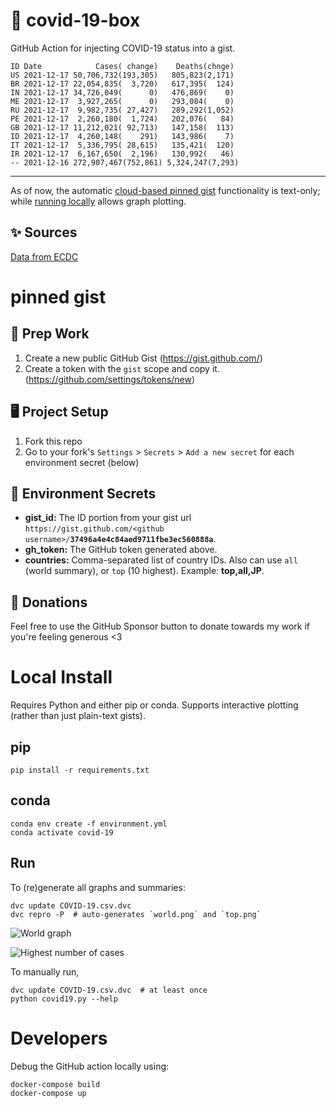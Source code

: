 # 🏥 covid-19-box

GitHub Action for injecting COVID-19 status into a gist.

```
ID Date            Cases( change)    Deaths(chnge)
US 2021-12-17 50,706,732(193,305)   805,823(2,171)
BR 2021-12-17 22,054,835(  3,720)   617,395(  124)
IN 2021-12-17 34,726,049(      0)   476,869(    0)
ME 2021-12-17  3,927,265(      0)   293,084(    0)
RU 2021-12-17  9,982,735( 27,427)   289,292(1,052)
PE 2021-12-17  2,260,180(  1,724)   202,076(   84)
GB 2021-12-17 11,212,021( 92,713)   147,158(  113)
ID 2021-12-17  4,260,148(    291)   143,986(    7)
IT 2021-12-17  5,336,795( 28,615)   135,421(  120)
IR 2021-12-17  6,167,650(  2,196)   130,992(   46)
-- 2021-12-16 272,907,467(752,861) 5,324,247(7,293)
```

---

As of now, the automatic [cloud-based pinned gist](#pinned-gist) functionality is text-only;
while [running locally](#local-install) allows graph plotting.

## ✨ Sources

[Data from ECDC](https://www.ecdc.europa.eu/en/publications-data/download-todays-data-geographic-distribution-covid-19-cases-worldwide)

# pinned gist

## 🎒 Prep Work
1. Create a new public GitHub Gist (https://gist.github.com/)
1. Create a token with the `gist` scope and copy it. (https://github.com/settings/tokens/new)

## 🖥 Project Setup
1. Fork this repo
1. Go to your fork's `Settings` > `Secrets` > `Add a new secret` for each environment secret (below)

## 🤫 Environment Secrets
- **gist_id:** The ID portion from your gist url `https://gist.github.com/<github username>/`**`37496a4e4c84aed9711fbe3ec560888a`**.
- **gh_token:** The GitHub token generated above.
- **countries:** Comma-separated list of country IDs. Also can use `all` (world summary), or `top` (10 highest). Example: **top,all,JP**.

## 💸 Donations

Feel free to use the GitHub Sponsor button to donate towards my work if you're feeling generous <3

# Local Install

Requires Python and either pip or conda. Supports interactive plotting (rather than just plain-text gists).

## pip

```
pip install -r requirements.txt
```

## conda

```
conda env create -f environment.yml
conda activate covid-19
```

## Run

To (re)generate all graphs and summaries:

```
dvc update COVID-19.csv.dvc
dvc repro -P  # auto-generates `world.png` and `top.png`
```

![World graph](world.png)

![Highest number of cases](top.png)

To manually run,

```
dvc update COVID-19.csv.dvc  # at least once
python covid19.py --help
```

# Developers

Debug the GitHub action locally using:

```
docker-compose build
docker-compose up
```
